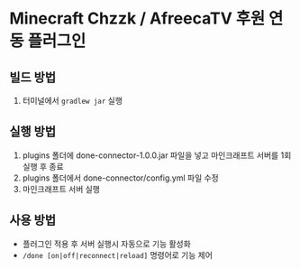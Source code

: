 # Minecraft Chzzk / AfreecaTV 후원 연동 플러그인


## **빌드 방법**

1. 터미널에서 `gradlew jar` 실행


## **실행 방법**

1. plugins 폴더에 done-connector-1.0.0.jar 파일을 넣고 마인크래프트 서버를 1회 실행 후 종료
2. plugins 폴더에서 done-connector/config.yml 파일 수정
3. 마인크래프트 서버 실행


## **사용 방법**

* 플러그인 적용 후 서버 실행시 자동으로 기능 활성화
* `/done [on|off|reconnect|reload]` 명령어로 기능 제어
